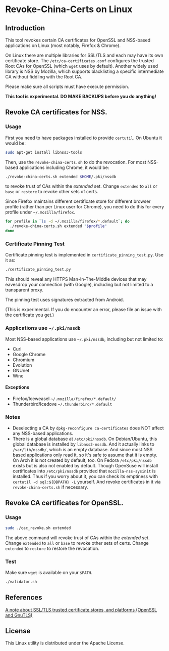 Revoke-China-Certs on Linux
==========================================

## Introduction

This tool revokes certain CA certificates for OpenSSL and NSS-based applications
on Linux (most notably, Firefox & Chrome).

On Linux there are multiple libraries for SSL/TLS and each may have its own
certificate store. The `/etc/ca-certificates.conf` configures the trusted
Root CAs for OpenSSL (which `wget` uses by default). Another widely used
library is NSS by Mozilla, which supports blacklisting a specific intermediate
CA without fiddling with the Root CA.

Please make sure all scripts must have execute permission.

**This tool is experimental. DO MAKE BACKUPS before you do anything!**

## Revoke CA certificates for NSS.

### Usage

First you need to have packages installed to provide `certutil`. On Ubuntu it would be:

``` sh
sudo apt-get install libnss3-tools
```

Then, use the `revoke-china-certs.sh` to do the revocation.
For most NSS-based applications including Chrome, it would be:

``` sh
./revoke-china-certs.sh extended $HOME/.pki/nssdb
```

to revoke trust of CAs within the *extended* set. Change `extended` to `all` or `base`
or `restore` to revoke other sets of certs.

Since Firefox maintains different certificate store for different browser profile (rather
than per Linux user for Chrome), you need to do this for every profile under `~/.mozilla/firefox`.

``` sh
for profile in `ls -d ~/.mozilla/firefox/*.default`; do
  ./revoke-china-certs.sh extended "$profile"
done
```

### Certificate Pinning Test

Certificate pinning test is implemented in `certificate_pinning_test.py`.
Use it as:

``` sh
./certificate_pinning_test.py
```

This should reveal any HTTPS Man-In-The-Middle devices that may eavesdrop
your connection (with Google), including but not limited to a transparent
proxy.

The pinning test uses signatures extracted from Android.

(This is experimental. If you do encounter an error, please file an issue
with the certificate you get.)

### Applications use `~/.pki/nssdb`

Most NSS-based applications use `~/.pki/nssdb`, including but not limited to:

- Curl
- Google Chrome
- Chromium
- Evolution
- GNUnet
- Wine

#### Exceptions

- Firefox/Iceweasel `~/.mozilla/firefox/*.default/`
- Thunderbird/Icedove `~/.thunderbird/*.default` 

### Notes

- Deselecting a CA by `dpkg-reconfigure ca-certificates` does NOT affect any NSS-based applications.
- There is a global database at `/etc/pki/nssdb`. On Debian/Ubuntu, this
  global database is installed by `libnss3-nssdb`. And it actually links to
  `/var/lib/nssdb/`, which is an empty database. And since most NSS based applications only read it, so it's safe to assume that it is empty. On Arch
  it is not created by default, too. On Fedora `/etc/pki/nssdb` exists but is
  also not enabled by default. Though OpenSuse will install certificates into
  `/etc/pki/nssdb` provided that `mozilla-nss-sysinit` is installed. Thus if
  you worry about it, you can check its emptiness with `certutil -d sql:${DBPATH} -L`
  yourself. And revoke certificates in it via `revoke-china-certs.sh` if necessary.


## Revoke CA certificates for OpenSSL.

### Usage

``` sh
sudo ./cac_revoke.sh extended
```

The above command will revoke trust of CAs within the *extended* set.
Change `extended` to `all` or `base` to revoke other sets of certs.
Change `extended` to `restore` to restore the revocation.

### Test

Make sure `wget` is available on your `$PATH`.

``` sh
./validator.sh
```

## References

[A note about SSL/TLS trusted certificate stores, and platforms (OpenSSL and GnuTLS)](https://www.happyassassin.net/2015/01/12/a-note-about-ssltls-trusted-certificate-stores-and-platforms)


## License

This Linux utility is distributed under the Apache License.
